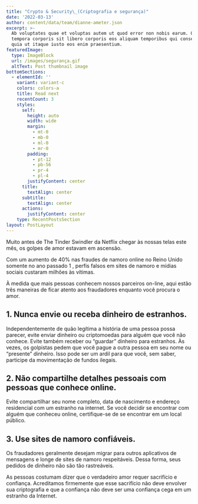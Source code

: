 ```yaml
---
title: "Crypto & Security\_(Criptografia e segurança)"
date: '2022-03-13'
author: content/data/team/dianne-ameter.json
excerpt: >-
  Ab voluptates quae et voluptas autem ut quod error non nobis earum. Qui
  tempora corporis sit libero corporis eos aliquam temporibus qui consectetur
  quia ut itaque iusto eos enim praesentium.
featuredImage:
  type: ImageBlock
  url: /images/segurança.gif
  altText: Post thumbnail image
bottomSections:
  - elementId: ''
    variant: variant-c
    colors: colors-a
    title: Read next
    recentCount: 3
    styles:
      self:
        height: auto
        width: wide
        margin:
          - mt-0
          - mb-0
          - ml-0
          - mr-0
        padding:
          - pt-12
          - pb-56
          - pr-4
          - pl-4
        justifyContent: center
      title:
        textAlign: center
      subtitle:
        textAlign: center
      actions:
        justifyContent: center
    type: RecentPostsSection
layout: PostLayout
---
```

Muito antes de The Tinder Swindler da Netflix chegar às nossas telas este mês, os golpes de amor estavam em ascensão.

Com um aumento de 40% nas fraudes de namoro online no Reino Unido somente no ano passado 1 , perfis falsos em sites de namoro e mídias sociais custaram milhões às vítimas.

À medida que mais pessoas conhecem nossos parceiros on-line, aqui estão três maneiras de ficar atento aos fraudadores enquanto você procura o amor.

## 1. Nunca envie ou receba dinheiro de estranhos.

Independentemente de quão legítima a história de uma pessoa possa parecer, evite enviar dinheiro ou criptomoedas para alguém que você não conhece. Evite também receber ou “guardar” dinheiro para estranhos. Às vezes, os golpistas pedem que você pague a outra pessoa em seu nome ou “presente” dinheiro. Isso pode ser um ardil para que você, sem saber, participe da movimentação de fundos ilegais.

## 2. Não compartilhe detalhes pessoais com pessoas que conhece online.

Evite compartilhar seu nome completo, data de nascimento e endereço residencial com um estranho na internet. Se você decidir se encontrar com alguém que conheceu online, certifique-se de se encontrar em um local público.

## 3. Use sites de namoro confiáveis.

Os fraudadores geralmente desejam migrar para outros aplicativos de mensagens e longe de sites de namoro respeitáveis. Dessa forma, seus pedidos de dinheiro não são tão rastreáveis.

As pessoas costumam dizer que o verdadeiro amor requer sacrifício e confiança. Acreditamos firmemente que esse sacrifício não deve envolver sua criptografia e que a confiança não deve ser uma confiança cega em um estranho da Internet.
